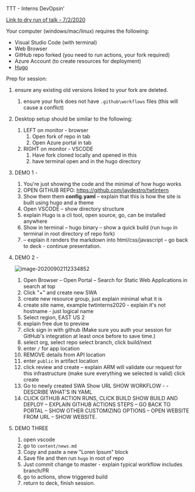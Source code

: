 TTT - Interns DevOpsin'

[Link to dry run of talk - 7/2/2020](https://msit.microsoftstream.com/video/4a1ba4ff-0400-8385-2ddd-f1eaed355c13)

Your computer (windows/mac/linux) requires the following:

* Visual Studio Code (with terminal)
* Web Browser  
* GitHub repo forked (you need to run actions, your fork required)
* Azure Account (to create resources for deployment)
* [Hugo](https://gohugo.io/getting-started/installing/)

Prep for session:

1. ensure any existing old versions linked to your fork are deleted.

   1. ensure your fork does not have `.github\workflows` files (this will cause a conflict)

2. Desktop setup should be similar to the following:

   1. LEFT on monitor - browser
      1. Open fork of repo in tab
      2. Open Azure portal in tab
   2. RIGHT on monitor - VSCODE
      1. Have fork cloned locally and opened in this 
      2. have terminal open and in the hugo directory 

3. DEMO 1 -

   1. You're just showing the code and the minimal of how hugo works
   2. OPEN GITHUB REPO: https://github.com/jaydestro/twtintern
   3. Show them them **config.yaml** – explain that this is how the site is built using hugo and a theme
   4. Open VSCODE – show directory structure 
   5. explain Hugo is a cli tool, open source, go, can be installed anywhere
   6. Show in terminal – hugo binary – show a quick build (run `hugo` in terminal in root directory of repo fork) 
   7. – explain it renders the markdown into html/css/javascript – go back to deck -  continue presentation.

4. DEMO 2 - 

   ![image-20200902112334852](https://tva1.sinaimg.cn/large/007S8ZIlgy1gicpywuippj30qm0akdgm.jpg)

   1. Open Browser – Open Portal – Search for Static Web Applications in search at top
   2. Click "+" and create new SWA
   3. create new resource group, just explain minimal what it is
   4. create site name, example twtinterns2020 - explain it's not hostname - just logical name
   5. Select region, EAST US 2
   6. explain free due to preview
   7. click sign in with github (Make sure you auth your session for GitHub's integration at least once before to save time.)
   8. select org, select repo select branch, click build/next
   9. enter `/` for app location
   10. REMOVE details from API location
   11. enter `public` in artifact location
   12. click review and create – explain ARM will validate our request for this infrastructure (make sure everything we selected is valid)
        click create 
   13. Go to newly created SWA  Show URL SHOW WORKFLOW - - DESCRIBE WHAT’S IN YAML
   14. CLICK GITHUB ACTION RUNS, CLICK BUILD
       SHOW BUILD AND DEPLOY – EXPLAIN GITHUB ACTIONS STEPS – GO BACK TO PORTAL – SHOW OTHER CUSTOMIZING OPTIONS – OPEN WEBSITE FROM URL – SHOW WEBSITE. 

5. DEMO THREE

   1. open vscode
   2. go to `content/news.md`
   3. Copy and paste a new "Loren Ipsum" block
   4. Save file and then run `hugo` in root of repo
   5. Just commit change to master - explain typical workflow includes branch/PR
   6. go to actions, show triggered build
   7. return to deck, finish session.

